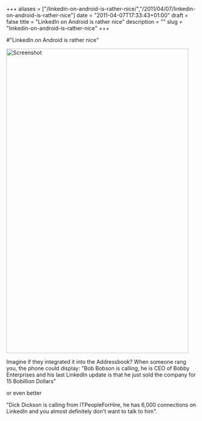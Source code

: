 +++
aliases = ["/linkedin-on-android-is-rather-nice/","/2011/04/07/linkedin-on-android-is-rather-nice"]
date = "2011-04-07T17:33:43+01:00"
draft = false
title = "LinkedIn on Android is rather nice"
description = ""
slug = "linkedin-on-android-is-rather-nice"
+++

#"LinkedIn on Android is rather nice"


 <div class='p_embed p_image_embed'>
<img alt="Screenshot" height="800" src="http://getfile6.posterous.com/getfile/files.posterous.com/conoroneill/FPhMt1FT2Ok1DLzVbHhCFg7HOzxzVmxSHHGOatYBkwhSUhkF1QbMU9lKlFfW/ScreenShot" width="480" />
</div>
<p></p><div>Imagine if they integrated it into the Addressbook? When someone rang you, the phone could display: &quot;Bob Bobson is calling, he is CEO of Bobby Enterprises and his last LinkedIn update is that he just sold the company for 15 Bobillion Dollars&quot;</div> <p /><div>or even better</div><p /><div>&quot;Dick Dickson is calling from ITPeopleForHire, he has 6,000 connections on LinkedIn and you almost definitely don&#39;t want to talk to him&quot;.</div>
 
